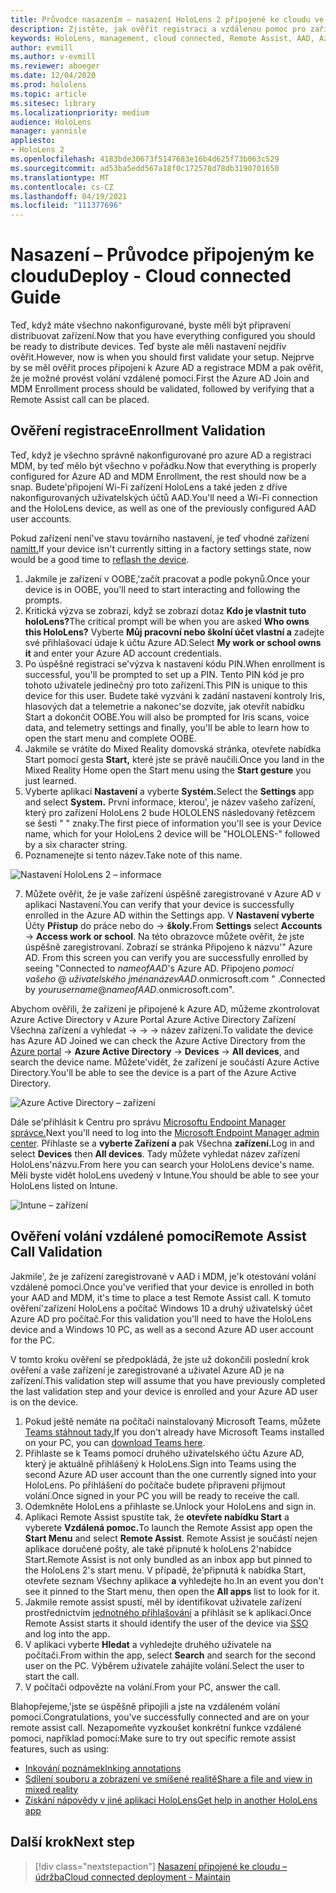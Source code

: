```yaml
---
title: Průvodce nasazením – nasazení HoloLens 2 připojené ke cloudu ve velkém měřítku pomocí nástroje Remote Assist – nasazení
description: Zjistěte, jak ověřit registraci a vzdálenou pomoc pro zařízení HoloLens přes síť připojenou ke cloudu.
keywords: HoloLens, management, cloud connected, Remote Assist, AAD, Azure AD, MDM, Mobile Správa zařízení
author: evmill
ms.author: v-evmill
ms.reviewer: aboeger
ms.date: 12/04/2020
ms.prod: hololens
ms.topic: article
ms.sitesec: library
ms.localizationpriority: medium
audience: HoloLens
manager: yannisle
appliesto:
- HoloLens 2
ms.openlocfilehash: 4183bde30673f5147683e16b4d625f73b063c529
ms.sourcegitcommit: ad53ba5edd567a18f0c172578d78db3190701650
ms.translationtype: MT
ms.contentlocale: cs-CZ
ms.lasthandoff: 04/19/2021
ms.locfileid: "111377696"
---
```

# <a name="deploy---cloud-connected-guide"></a><span data-ttu-id="49f0e-104">Nasazení – Průvodce připojeným ke cloudu</span><span class="sxs-lookup"><span data-stu-id="49f0e-104">Deploy - Cloud connected Guide</span></span>

<span data-ttu-id="49f0e-105">Teď, když máte všechno nakonfigurované, byste měli být připravení distribuovat zařízení.</span><span class="sxs-lookup"><span data-stu-id="49f0e-105">Now that you have everything configured you should be ready to distribute devices.</span></span> <span data-ttu-id="49f0e-106">Teď byste ale měli nastavení nejdřív ověřit.</span><span class="sxs-lookup"><span data-stu-id="49f0e-106">However, now is when you should first validate your setup.</span></span> <span data-ttu-id="49f0e-107">Nejprve by se měl ověřit proces připojení k Azure AD a registrace MDM a pak ověřit, že je možné provést volání vzdálené pomoci.</span><span class="sxs-lookup"><span data-stu-id="49f0e-107">First the Azure AD Join and MDM Enrollment process should be validated, followed by verifying that a Remote Assist call can be placed.</span></span>

## <a name="enrollment-validation"></a><span data-ttu-id="49f0e-108">Ověření registrace</span><span class="sxs-lookup"><span data-stu-id="49f0e-108">Enrollment Validation</span></span>

<span data-ttu-id="49f0e-109">Teď, když je všechno správně nakonfigurované pro azure AD a registraci MDM, by teď mělo být všechno v pořádku.</span><span class="sxs-lookup"><span data-stu-id="49f0e-109">Now that everything is properly configured for Azure AD and MDM Enrollment, the rest should now be a snap.</span></span> <span data-ttu-id="49f0e-110">Budete&#39;připojení Wi-Fi zařízení HoloLens a také jeden z dříve nakonfigurovaných uživatelských účtů AAD.</span><span class="sxs-lookup"><span data-stu-id="49f0e-110">You&#39;ll need a Wi-Fi connection and the HoloLens device, as well as one of the previously configured AAD user accounts.</span></span>

<span data-ttu-id="49f0e-111">Pokud zařízení není&#39;ve stavu továrního nastavení, je teď vhodné zařízení [namítt.](https://docs.microsoft.com/hololens/hololens-recovery#clean-reflash-the-device)</span><span class="sxs-lookup"><span data-stu-id="49f0e-111">If your device isn&#39;t currently sitting in a factory settings state, now would be a good time to [reflash the device](https://docs.microsoft.com/hololens/hololens-recovery#clean-reflash-the-device).</span></span>

1. <span data-ttu-id="49f0e-112">Jakmile je zařízení v OOBE,&#39;začít pracovat a podle pokynů.</span><span class="sxs-lookup"><span data-stu-id="49f0e-112">Once your device is in OOBE, you&#39;ll need to start interacting and following the prompts.</span></span> 
1. <span data-ttu-id="49f0e-113">Kritická výzva se zobrazí, když se zobrazí dotaz **Kdo je vlastnit tuto holoLens?**</span><span class="sxs-lookup"><span data-stu-id="49f0e-113">The critical prompt will be when you are asked **Who owns this HoloLens?**</span></span> <span data-ttu-id="49f0e-114">Vyberte **Můj pracovní nebo školní účet vlastní a** zadejte své přihlašovací údaje k účtu Azure AD.</span><span class="sxs-lookup"><span data-stu-id="49f0e-114">Select **My work or school owns it** and enter your Azure AD account credentials.</span></span>
1. <span data-ttu-id="49f0e-115">Po úspěšné registraci se&#39;výzva k nastavení kódu PIN.</span><span class="sxs-lookup"><span data-stu-id="49f0e-115">When enrollment is successful, you&#39;ll be prompted to set up a PIN.</span></span> <span data-ttu-id="49f0e-116">Tento PIN kód je pro tohoto uživatele jedinečný pro toto zařízení.</span><span class="sxs-lookup"><span data-stu-id="49f0e-116">This PIN is unique to this device for this user.</span></span> <span data-ttu-id="49f0e-117">Budete také vyzváni k zadání nastavení kontroly Iris, hlasových dat a telemetrie a nakonec&#39;se dozvíte, jak otevřít nabídku Start a dokončit OOBE.</span><span class="sxs-lookup"><span data-stu-id="49f0e-117">You will also be prompted for Iris scans, voice data, and telemetry settings and finally, you&#39;ll be able to learn how to open the start menu and complete OOBE.</span></span>
1. <span data-ttu-id="49f0e-118">Jakmile se vrátíte do Mixed Reality domovská stránka, otevřete nabídka Start pomocí gesta **Start,** které jste se právě naučili.</span><span class="sxs-lookup"><span data-stu-id="49f0e-118">Once you land in the Mixed Reality Home open the Start menu using the **Start gesture** you just learned.</span></span>
1. <span data-ttu-id="49f0e-119">Vyberte aplikaci **Nastavení** a vyberte **Systém.**</span><span class="sxs-lookup"><span data-stu-id="49f0e-119">Select the **Settings** app and select **System.**</span></span> <span data-ttu-id="49f0e-120">První informace, kterou&#39;, je název vašeho zařízení, který pro zařízení HoloLens 2 bude HOLOLENS následovaný řetězcem se šesti &quot; &quot; znaky.</span><span class="sxs-lookup"><span data-stu-id="49f0e-120">The first piece of information you&#39;ll see is your Device name, which for your HoloLens 2 device will be &quot;HOLOLENS-&quot; followed by a six character string.</span></span>
1. <span data-ttu-id="49f0e-121">Poznamenejte si tento název.</span><span class="sxs-lookup"><span data-stu-id="49f0e-121">Take note of this name.</span></span>

![Nastavení HoloLens 2 – informace](./images/hololens2-settings-about.jpg)

7. <span data-ttu-id="49f0e-123">Můžete ověřit, že je vaše zařízení úspěšně zaregistrované v Azure AD v aplikaci Nastavení.</span><span class="sxs-lookup"><span data-stu-id="49f0e-123">You can verify that your device is successfully enrolled in the Azure AD within the Settings app.</span></span> <span data-ttu-id="49f0e-124">V **Nastavení vyberte** Účty **Přístup** do práce nebo do  ->  **školy.**</span><span class="sxs-lookup"><span data-stu-id="49f0e-124">From **Settings** select **Accounts** -> **Access work or school**.</span></span> <span data-ttu-id="49f0e-125">Na této obrazovce můžete ověřit, že jste úspěšně zaregistrovaní. Zobrazí se stránka Připojeno k názvu&#39;&quot; Azure AD. </span><span class="sxs-lookup"><span data-stu-id="49f0e-125">From this screen you can verify you are successfully enrolled by seeing &quot;Connected to _nameofAAD_&#39;s Azure AD.</span></span> <span data-ttu-id="49f0e-126">Připojeno _pomocí vašeho_ @ _uživatelského jménanázevAAD_.onmicrosoft.com &quot; .</span><span class="sxs-lookup"><span data-stu-id="49f0e-126">Connected by _yourusername_@_nameofAAD_.onmicrosoft.com&quot;.</span></span>


<span data-ttu-id="49f0e-127">Abychom ověřili, že zařízení je připojené k Azure [](https://portal.azure.com/#home)AD, můžeme zkontrolovat Azure Active Directory v Azure Portal Azure Active Directory Zařízení Všechna zařízení a vyhledat  ->    ->    ->  název zařízení.</span><span class="sxs-lookup"><span data-stu-id="49f0e-127">To validate the device has Azure AD Joined we can check the Azure Active Directory from the [Azure portal](https://portal.azure.com/#home) -> **Azure Active Directory** -> **Devices** -> **All devices**, and search the device name.</span></span> <span data-ttu-id="49f0e-128">Můžete&#39;vidět, že zařízení je součástí Azure Active Directory.</span><span class="sxs-lookup"><span data-stu-id="49f0e-128">You&#39;ll be able to see the device is a part of the Azure Active Directory.</span></span>


![Azure Active Directory – zařízení](./images/aad-enrollment.png)

<span data-ttu-id="49f0e-130">Dále se&#39;přihlásit k Centru pro správu [Microsoftu Endpoint Manager správce.](https://endpoint.microsoft.com/#home)</span><span class="sxs-lookup"><span data-stu-id="49f0e-130">Next you&#39;ll need to log into the [Microsoft Endpoint Manager admin center](https://endpoint.microsoft.com/#home).</span></span> <span data-ttu-id="49f0e-131">Přihlaste se a **vyberte Zařízení a** pak Všechna **zařízení.**</span><span class="sxs-lookup"><span data-stu-id="49f0e-131">Log in and select **Devices** then **All devices**.</span></span> <span data-ttu-id="49f0e-132">Tady můžete vyhledat název zařízení HoloLens&#39;názvu.</span><span class="sxs-lookup"><span data-stu-id="49f0e-132">From here you can search your HoloLens device&#39;s name.</span></span> <span data-ttu-id="49f0e-133">Měli byste vidět holoLens uvedený v Intune.</span><span class="sxs-lookup"><span data-stu-id="49f0e-133">You should be able to see your HoloLens listed on Intune.</span></span>

![Intune – zařízení](./images/endpoint-all-devices-enrolled.png)

## <a name="remote-assist-call-validation"></a><span data-ttu-id="49f0e-135">Ověření volání vzdálené pomoci</span><span class="sxs-lookup"><span data-stu-id="49f0e-135">Remote Assist Call Validation</span></span>

<span data-ttu-id="49f0e-136">Jakmile&#39;, že je zařízení zaregistrované v AAD i MDM, je&#39;k otestování volání vzdálené pomoci.</span><span class="sxs-lookup"><span data-stu-id="49f0e-136">Once you&#39;ve verified that your device is enrolled in both your AAD and MDM, it&#39;s time to place a test Remote Assist call.</span></span> <span data-ttu-id="49f0e-137">K tomuto ověření&#39;zařízení HoloLens a počítač Windows 10 a druhý uživatelský účet Azure AD pro počítač.</span><span class="sxs-lookup"><span data-stu-id="49f0e-137">For this validation you&#39;ll need to have the HoloLens device and a Windows 10 PC, as well as a second Azure AD user account for the PC.</span></span>

<span data-ttu-id="49f0e-138">V tomto kroku ověření se předpokládá, že jste už dokončili poslední krok ověření a vaše zařízení je zaregistrované a uživatel Azure AD je na zařízení.</span><span class="sxs-lookup"><span data-stu-id="49f0e-138">This validation step will assume that you have previously completed the last validation step and your device is enrolled and your Azure AD user is on the device.</span></span>


1. <span data-ttu-id="49f0e-139">Pokud ještě nemáte na počítači nainstalovaný Microsoft Teams, můžete [Teams stáhnout tady.](https://www.microsoft.com/microsoft-365/microsoft-teams/download-app)</span><span class="sxs-lookup"><span data-stu-id="49f0e-139">If you don't already have Microsoft Teams installed on your PC, you can [download Teams here](https://www.microsoft.com/microsoft-365/microsoft-teams/download-app).</span></span>
2. <span data-ttu-id="49f0e-140">Přihlaste se k Teams pomocí druhého uživatelského účtu Azure AD, který je aktuálně přihlášený k HoloLens.</span><span class="sxs-lookup"><span data-stu-id="49f0e-140">Sign into Teams using the second  Azure AD user account than the one currently signed into your HoloLens.</span></span> <span data-ttu-id="49f0e-141">Po přihlášení do počítače budete připraveni přijmout volání.</span><span class="sxs-lookup"><span data-stu-id="49f0e-141">Once signed in your PC you will be ready to receive the call.</span></span>
3. <span data-ttu-id="49f0e-142">Odemkněte HoloLens a přihlaste se.</span><span class="sxs-lookup"><span data-stu-id="49f0e-142">Unlock your HoloLens and sign in.</span></span>
4. <span data-ttu-id="49f0e-143">Aplikaci Remote Assist spustíte tak, že **otevřete nabídku Start** a vyberete **Vzdálená pomoc.**</span><span class="sxs-lookup"><span data-stu-id="49f0e-143">To launch the Remote Assist app open the **Start Menu** and select **Remote Assist**.</span></span> <span data-ttu-id="49f0e-144">Remote Assist je součástí nejen aplikace doručené pošty, ale také připnuté k holoLens 2&#39;nabídce Start.</span><span class="sxs-lookup"><span data-stu-id="49f0e-144">Remote Assist is not only bundled as an inbox app but pinned to the HoloLens 2&#39;s start menu.</span></span> <span data-ttu-id="49f0e-145">V případě, že&#39;připnutá k nabídka Start, otevřete seznam Všechny aplikace **a** vyhledejte ho.</span><span class="sxs-lookup"><span data-stu-id="49f0e-145">In an event you don&#39;t see it pinned to the Start menu, then open the **All apps** list to look for it.</span></span>
5. <span data-ttu-id="49f0e-146">Jakmile remote assist spustí, měl by identifikovat uživatele zařízení prostřednictvím [jednotného přihlašování](https://docs.microsoft.com/azure/active-directory/manage-apps/what-is-single-sign-on) a přihlásit se k aplikaci.</span><span class="sxs-lookup"><span data-stu-id="49f0e-146">Once Remote Assist starts it should identify the user of the device via [SSO](https://docs.microsoft.com/azure/active-directory/manage-apps/what-is-single-sign-on) and log into the app.</span></span>
6. <span data-ttu-id="49f0e-147">V aplikaci vyberte **Hledat** a vyhledejte druhého uživatele na počítači.</span><span class="sxs-lookup"><span data-stu-id="49f0e-147">From within the app, select **Search** and search for the second user on the PC.</span></span> <span data-ttu-id="49f0e-148">Výběrem uživatele zahájíte volání.</span><span class="sxs-lookup"><span data-stu-id="49f0e-148">Select the user to start the call.</span></span>
7. <span data-ttu-id="49f0e-149">V počítači odpovězte na volání.</span><span class="sxs-lookup"><span data-stu-id="49f0e-149">From your PC, answer the call.</span></span>

<span data-ttu-id="49f0e-150">Blahopřejeme,&#39;jste se úspěšně připojili a jste na vzdáleném volání pomoci.</span><span class="sxs-lookup"><span data-stu-id="49f0e-150">Congratulations, you&#39;ve successfully connected and are on your remote assist call.</span></span> <span data-ttu-id="49f0e-151">Nezapomeňte vyzkoušet konkrétní funkce vzdálené pomoci, například pomocí:</span><span class="sxs-lookup"><span data-stu-id="49f0e-151">Make sure to try out specific remote assist features, such as using:</span></span>

- [<span data-ttu-id="49f0e-152">Inkování poznámek</span><span class="sxs-lookup"><span data-stu-id="49f0e-152">Inking annotations</span></span>](https://docs.microsoft.com/dynamics365/mixed-reality/remote-assist/add-annotations-hololens)
- [<span data-ttu-id="49f0e-153">Sdílení souboru a zobrazení ve smíšené realitě</span><span class="sxs-lookup"><span data-stu-id="49f0e-153">Share a file and view in mixed reality</span></span>](https://docs.microsoft.com/dynamics365/mixed-reality/remote-assist/display-save-files)
- [<span data-ttu-id="49f0e-154">Získání nápovědy v jiné aplikaci HoloLens</span><span class="sxs-lookup"><span data-stu-id="49f0e-154">Get help in another HoloLens app</span></span>](https://docs.microsoft.com/dynamics365/mixed-reality/remote-assist/get-help-hololens-app-hololens)

## <a name="next-step"></a><span data-ttu-id="49f0e-155">Další krok</span><span class="sxs-lookup"><span data-stu-id="49f0e-155">Next step</span></span>

> [!div class="nextstepaction"]
> [<span data-ttu-id="49f0e-156">Nasazení připojené ke cloudu – údržba</span><span class="sxs-lookup"><span data-stu-id="49f0e-156">Cloud connected deployment - Maintain</span></span>](hololens2-cloud-connected-maintain.md)